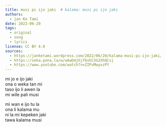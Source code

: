 ```yaml
---
title: musi pi ijo jaki  # kalama: musi pi ijo jaki
authors:
  - jan Ke Tami
date: 2022-06-20
tags:
  - original
  - song
  - lyrics
license: CC BY 4.0
sources:
  - https://janketami.wordpress.com/2022/06/20/kalama-musi-pi-ijo-jaki/
  - https://seka.pona.la/w/aAwD4jhjf6xhC3G2XhQCsj
  - https://www.youtube.com/watch?v=ZIPvMwyxzPY
---
```


mi jo e ijo jaki  \
ona o weka tan mi  \
taso ijo li awen la  \
mi wile pali musi

mi wan e ijo tu la  \
ona li kalama mu  \
ni la mi kepeken jaki  \
tawa kalama musi
